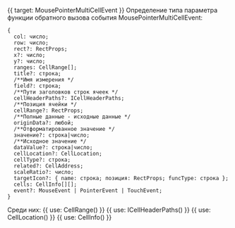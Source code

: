 {{ target: MousePointerMultiCellEvent }}
Определение типа параметра функции обратного вызова события MousePointerMultiCellEvent:

```
{
  col: число;
  row: число;
  rect?: RectProps;
  x?: число;
  y?: число;
  ranges: CellRange[];
  title?: строка;
  /**Имя измерения */
  field?: строка;
  /**Пути заголовков строк ячеек */
  cellHeaderPaths?: ICellHeaderPaths;
  /**Позиция ячейки */
  cellRange?: RectProps;
  /**Полные данные - исходные данные */
  originData?: любой;
  /**Отформатированное значение */
  значение?: строка|число;
  /**Исходное значение */
  dataValue?: строка|число;
  cellLocation?: CellLocation;
  cellType?: строка;
  related?: CellAddress;
  scaleRatio?: число;
  targetIcon?: { name: строка; позиция: RectProps; funcType: строка };
  cells: CellInfo[][];
  event?: MouseEvent | PointerEvent | TouchEvent;
}

```

Среди них:
{{ use: CellRange() }}
{{ use: ICellHeaderPaths() }}
{{ use: CellLocation() }}
{{ use: CellInfo() }}